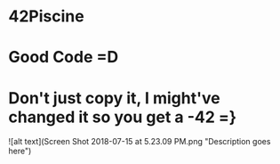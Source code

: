 # 42Piscine
# Good Code =D
# Don't just copy it, I might've changed it so you get a -42 =}
![alt text](Screen Shot 2018-07-15 at 5.23.09 PM.png "Description goes here")
